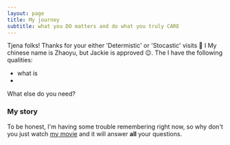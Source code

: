 ```yaml
---
layout: page
title: My journey
subtitle: what you DO matters and do what you truly CARE
---
```


Tjena folks! Thanks for your either 'Determistic' or 'Stocastic' visits 🚀 I My chinese name is Zhaoyu, but Jackie is approved 😉. The  I have the following qualities:

- what is 
- 

What else do you need?

### My story

To be honest, I'm having some trouble remembering right now, so why don't you just watch [my movie](https://en.wikipedia.org/wiki/The_Princess_Bride_%28film%29) and it will answer **all** your questions.
